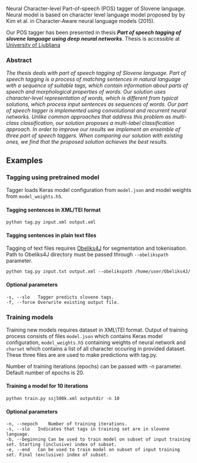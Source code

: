 Neural Character-level Part-of-speech (POS) tagger of Slovene language. Neural model is based on character level language model proposed by by Kim et al. in Character-Aware neural language models (2015).

Our POS tagger has been presented in thesis ***Part of speech tagging of slovene language using deep neural networks***. Thesis is accessible at [University of Ljubljana](https://repozitorij.uni-lj.si/IzpisGradiva.php?id=105266&lang=eng)


### Abstract
*The thesis deals with part of speech tagging of Slovene language. Part of speech tagging is a process of matching sentences in natural language with a sequence of suitable tags, which contain information about parts of speech and morphological properties of words. Our solution uses character-level representation of words, which is different from typical solutions, which process input sentences as sequences of words. Our part of speech tagger is implemented using convolutional and recurrent neural networks. Unlike common approaches that address this problem as multi-class classification, our solution proposes a multi-label classification approach. In order to improve our results we implement an ensemble of three part of speech taggers. When comparing our solution with existing ones, we find that the proposed solution achieves the best results.*


## Examples


### Tagging using pretrained model

Tagger loads Keras model configuration from `model.json` and model weights from `model_weights.h5`.

#### Tagging sentences in XML/TEI format ####

```
python tag.py input.xml output.xml
```

#### Tagging sentences in plain text files ####

Tagging of text files requires [Obeliks4J](https://github.com/clarinsi/Obeliks4J) for segmentation and tokenisation. Path to Obeliks4J directory must be passed through `--obelikspath` parameter.
```
python tag.py input.txt output.xml --obelikspath /home/user/Obeliks4J/
```

#### Optional parameters ####
```
-s, --slo	Tagger predicts slovene tags.
-f, --force	Overwrite existing output file.
```


### Training models

Training new models requires dataset in XML\TEI format. Output of training process consists of files `model.json` which contains Keras model configuration, `model_weights.h5` containing weights of neural network and `charset` which contains a list of all character occuring in provided dataset. These three files are are used to make predictions with tag.py.

Number of training iterations (epochs) can be passed with -n parameter. Default number of epochs is 20.

#### Training a model for 10 iterations ####
```
python train.py ssj500k.xml outputdir -n 10
```

#### Optional parameters ####
```
-n, --nepoch	Number of training iterations.
-s, --slo	Indicates that tags in training set are in slovene language.
-b, --beginning	Can be used to train model on subset of input training set. Starting (inclusive) index of subset.
-e, --end	Can be used to train model on subset of input training set. Final (exclusive) index of subset.
```
